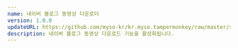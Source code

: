 ```yaml
---
name: 네이버 블로그 동영상 다운로더
version: 1.0.0
updateURL: https://github.com/myso-kr/kr.myso.tampermonkey/raw/master/service/com.naver.blog-video.downloader.user.js
description: 네이버 블로그 동영상 다운로드 기능을 활성화됩니다.
---
```

